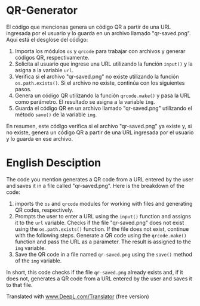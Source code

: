 # QR-Generator

El código que mencionas genera un código QR a partir de una URL ingresada por el usuario y lo guarda en un archivo llamado "qr-saved.png". Aquí está el desglose del código:

1. Importa los módulos `os` y `qrcode` para trabajar con archivos y generar códigos QR, respectivamente.
2. Solicita al usuario que ingrese una URL utilizando la función `input()` y la asigna a la variable `url`.
3. Verifica si el archivo "qr-saved.png" no existe utilizando la función `os.path.exists()`. Si el archivo no existe, continúa con los siguientes pasos.
4. Genera un código QR utilizando la función `qrcode.make()` y pasa la URL como parámetro. El resultado se asigna a la variable `img`.
5. Guarda el código QR en un archivo llamado "qr-saved.png" utilizando el método `save()` de la variable `img`.

En resumen, este código verifica si el archivo "qr-saved.png" ya existe y, si no existe, genera un código QR a partir de una URL ingresada por el usuario y lo guarda en ese archivo.

# English Desciption

The code you mention generates a QR code from a URL entered by the user and saves it in a file called "qr-saved.png". Here is the breakdown of the code:

1. imports the `os` and `qrcode` modules for working with files and generating QR codes, respectively.
2. Prompts the user to enter a URL using the `input()` function and assigns it to the `url` variable.
Checks if the file "qr-saved.png" does not exist using the `os.path.exists()` function. If the file does not exist, continue with the following steps.
Generate a QR code using the `qrcode.make()` function and pass the URL as a parameter. The result is assigned to the `img` variable.
5. Save the QR code in a file named `qr-saved.png` using the `save()` method of the `img` variable.

In short, this code checks if the file `qr-saved.png` already exists and, if it does not, generates a QR code from a URL entered by the user and saves it to that file.

Translated with www.DeepL.com/Translator (free version)
